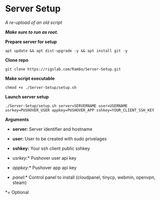 # Server Setup
*A re-upload of an old script*

***Make sure to run as root.***

**Prepare server for setup**

``apt update && apt dist-upgrade -y && apt install git -y``

**Clone repo**

``git clone https://rigslab.com/Rambo/Server-Setup.git``

**Make script executable**

``chmod +x ./Server-Setup/setup.sh``

**Launch server setup**

``./Server-Setup/setup.sh server=SERVERNAME user=USERNAME usrkey=PUSHOVER_USER appkey=PUSHOVER_APP sshkey=YOUR_CLIENT_SSH_KEY``

**Arguments**

- **server:** Server identifier and hostname

- **user:** User to be created with sudo privelages

- **sshkey:** Your ssh client public sshkey 

- *usrkey*:* Pushover user api key

- *appkey*:* Pushover app api key

- *panel*:* Control panel to install (cloudpanel, tinycp, webmin, openvpn, steam)

*= Optional